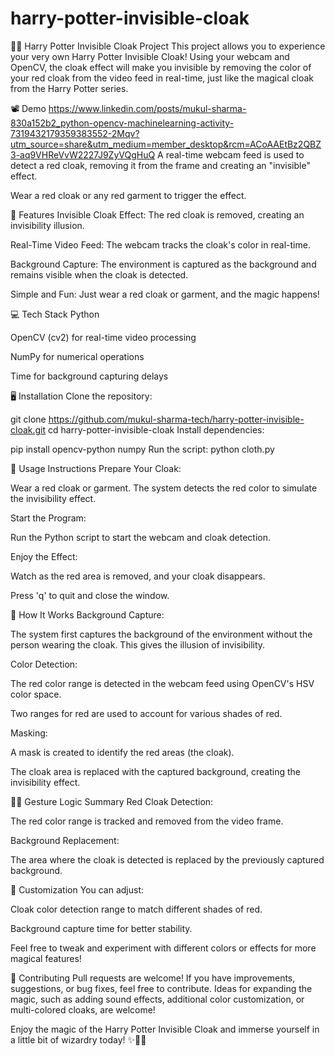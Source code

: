 # harry-potter-invisible-cloak
🧙‍♂️ Harry Potter Invisible Cloak Project
This project allows you to experience your very own Harry Potter Invisible Cloak! Using your webcam and OpenCV, the cloak effect will make you invisible by removing the color of your red cloak from the video feed in real-time, just like the magical cloak from the Harry Potter series.

📽️ Demo
https://www.linkedin.com/posts/mukul-sharma-830a152b2_python-opencv-machinelearning-activity-7319432179359383552-2Mqv?utm_source=share&utm_medium=member_desktop&rcm=ACoAAEtBz2QBZ3-aq9VHReVvW2227J9ZyVQgHuQ
A real-time webcam feed is used to detect a red cloak, removing it from the frame and creating an "invisible" effect.

Wear a red cloak or any red garment to trigger the effect.

🧠 Features
Invisible Cloak Effect: The red cloak is removed, creating an invisibility illusion.

Real-Time Video Feed: The webcam tracks the cloak's color in real-time.

Background Capture: The environment is captured as the background and remains visible when the cloak is detected.

Simple and Fun: Just wear a red cloak or garment, and the magic happens!

💻 Tech Stack
Python

OpenCV (cv2) for real-time video processing

NumPy for numerical operations

Time for background capturing delays

🖥️ Installation
Clone the repository:

git clone https://github.com/mukul-sharma-tech/harry-potter-invisible-cloak.git
cd harry-potter-invisible-cloak
Install dependencies:

pip install opencv-python numpy
Run the script:
python cloth.py

📌 Usage Instructions
Prepare Your Cloak:

Wear a red cloak or garment. The system detects the red color to simulate the invisibility effect.

Start the Program:

Run the Python script to start the webcam and cloak detection.

Enjoy the Effect:

Watch as the red area is removed, and your cloak disappears.

Press 'q' to quit and close the window.

🧠 How It Works
Background Capture:

The system first captures the background of the environment without the person wearing the cloak. This gives the illusion of invisibility.

Color Detection:

The red color range is detected in the webcam feed using OpenCV's HSV color space.

Two ranges for red are used to account for various shades of red.

Masking:

A mask is created to identify the red areas (the cloak).

The cloak area is replaced with the captured background, creating the invisibility effect.

🧑‍🔬 Gesture Logic Summary
Red Cloak Detection:

The red color range is tracked and removed from the video frame.

Background Replacement:

The area where the cloak is detected is replaced by the previously captured background.

🎨 Customization
You can adjust:

Cloak color detection range to match different shades of red.

Background capture time for better stability.

Feel free to tweak and experiment with different colors or effects for more magical features!

🤝 Contributing
Pull requests are welcome! If you have improvements, suggestions, or bug fixes, feel free to contribute. Ideas for expanding the magic, such as adding sound effects, additional color customization, or multi-colored cloaks, are welcome!

Enjoy the magic of the Harry Potter Invisible Cloak and immerse yourself in a little bit of wizardry today! ✨🧙‍♂️

